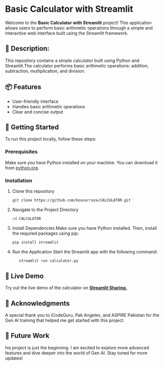 # Basic Calculator with Streamlit

Welcome to the **Basic Calculator with Streamlit** project! This application allows users to perform basic arithmetic operations through a simple and interactive web interface built using the Streamlit framework.

## 📜 Description:
This repository contains a simple calculator built using Python and Streamlit.The calculator performs basic arithmetic operations: addition, subtraction, multiplication, and division.

## 📦 Features

* User-friendly interface
* Handles basic arithmetic operations
* Clear and concise output

## 🚀 Getting Started

To run this project locally, follow these steps:

### Prerequisites

Make sure you have Python installed on your machine. You can download it from [python.org](https://www.python.org/downloads/).

### Installation

1. Clone this repository
   ```bash
   git clone https://github.com/kousarraza/CALCULATOR.git
2. Navigate to the Project Directory
   ```bash
   cd CALCULATOR
3. Install Dependencies
   Make sure you have Python installed. Then, install the required packages using pip:
   ```bash 
   pip install streamlit

5. Run the Application
Start the Streamlit app with the following command:
   ```bash
      streamlit run calculator.py

## 🔗 Live Demo
Try out the live demo of the calculator on **[Streamlit Sharing.](https://krcalculator.streamlit.app/)**

## 🙏 Acknowledgments
A special thank you to iCodeGuru, Pak Angeles, and ASPIRE Pakistan for the Gen AI training that helped me get started with this project.

## 📣 Future Work
his project is just the beginning. I am excited to explore more advanced features and dive deeper into the world of Gen AI. Stay tuned for more updates!

